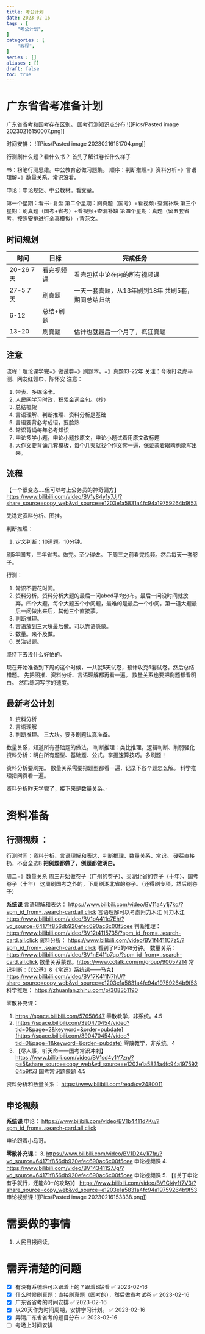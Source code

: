 ```yaml
---
title: 考公计划
date: 2023-02-16
tags : [
	"考公计划",
]
categories : [
	"教程",
]
series : []
aliases : []
draft: false
toc: true
---
```

# 广东省省考准备计划

广东省省考和国考存在区别。
国考行测知识点分布
![[Pics/Pasted image 20230216150007.png]]

时间安排：
![[Pics/Pasted image 20230216151704.png]]

行测刷什么题？看什么书？
首先了解试卷长什么样子 

书：粉笔行测思维。中公教育必做习题集。
顺序：判断推理=》资料分析=》言语理解=》数量关系。常识没看。


申论：申论规矩、中公教材。看文章。

第一个星期：看书+复盘
第二个星期：刷真题（国考）+看视频+查漏补缺
第三个星期：刷真题（国考+省考）+看视频+查漏补缺
第四个星期：真题（留五套省考，按照安排进行全真模拟）+背范文。
## 时间规划
| 时间      | 目标       | 完成任务                                           |
| --------- | ---------- | -------------------------------------------------- |
| 20-26 7天 | 看完视频课 | 看完包括申论在内的所有视频课                       |
| 27-5 7天  | 刷真题     | 一天一套真题，从13年刷到18年 共刷5套，期间总结归纳 |
| 6-12      | 总结+刷题  |                                                    |
| 13-20          |   刷真题         |    估计也就最后一个月了，疯狂真题                                                |



## 注意
流程：理论课学完=》做试卷=》刷题本。=》真题13-22年
关注：今晚打老虎平测、网友红领巾、陈怀安
注意：
1. 带表、多练涂卡。
2. 人民网学习时政，积累金词金句。（抄）
3. 总结框架
4. 言语理解、判断推理、资料分析是基础
5. 言语要背必考成语，要脸熟
6. 常识背诵每年必考知识
7. 申论多学小题，申论小题抄原文，申论小题试着用原文改标题
8. 大作文要背诵几套模板，每个几天就找个作文套一遍，保证蒙着眼睛也能写出来。

## 流程

【一个很变态....但可以考上公务员的神奇偏方】 https://www.bilibili.com/video/BV1y84y1y7Jj/?share_source=copy_web&vd_source=e1203e1a5831a4fc94a19759264b9f53

先稳定资料分析、图推。

判断推理：
1. 定义判断：10道题。10分钟。


刷5年国考，三年省考。做完。至少得做。
下周三之前看完视频。然后每天一套卷子。

行测：
1. 常识不要花时间。
2. 资料分析。资料分析大题的最后一问abcd平均分布。最后一问没时间就放弃。四个大题，每个大题五个小问题，最难的是最后一个小问。第一道大题最后一问做出来后，其他三个直接蒙。
3. 判断推理。
4. 言语放到三大块最后做。可以靠语感蒙。
5. 数量。来不及做。
6. 关注错题。

坚持下去没什么好怕的。

现在开始准备到下周的这个时候，一共就5天试卷，预计攻克5套试卷。然后总结错题。
先把图推、资料分析、言语理解都再看一遍。
数量关系也要把例题都看明白。
然后练习写字的速度。


## 最新考公计划
1. 资料分析
2. 言语理解
3. 判断推理。
三大块。要多刷题认真准备。

数量关系，知道所有基础题的做法。
判断推理：类比推理。逻辑判断、削弱强化
资料分析：明白所有题型、基础题、公式。掌握速算技巧。多刷题！

资料分析要刷完。
数量关系需要把题型都看一遍，记录下各个题怎么解。
科学推理把网页看一遍。

资料分析昨天学完了，接下来是数量关系。·

# 资料准备
## 行测视频 ：

行测时间：资料分析、言语理解和表达、判断推理、数量关系、常识。
硬茬直接扔，不会全选B
**把例题都做了，例题都做明白。**


周二=》数量关系
周三开始做卷子（广州的卷子）、买湖北省的卷子（十年）、国考卷子（十年）
这周刷国考之外的，下周刷湖北省的卷子。（还得刷专项，然后刷卷子）


**系统课**
言语理解和表达： https://www.bilibili.com/video/BV11a4y1j7kq/?spm_id_from=..search-card.all.click 言语理解可以考虑阿力木江
	阿力木江 https://www.bilibili.com/video/BV1oA411c7Eh/?vd_source=64171f856db920efec690ac6c00f5cee
判断推理： https://www.bilibili.com/video/BV12t4115735/?spm_id_from=..search-card.all.click
资料分析： https://www.bilibili.com/video/BV1f4411C7z5/?spm_id_from=..search-card.all.click   看到了P5的48分钟。
数量关系： https://www.bilibili.com/video/BV1nE411o7qp/?spm_id_from=..search-card.all.click
	数量关系蒙题。https://www.cctalk.com/m/group/90057214
常识判断：【《公基》&《常识》系统课——马克】 https://www.bilibili.com/video/BV17K411N7hU/?share_source=copy_web&vd_source=e1203e1a5831a4fc94a19759264b9f53
科学推理：
https://zhuanlan.zhihu.com/p/308351190


零散补充课：
1. https://space.bilibili.com/57658647 零散教学，非系统。4.5
2. [https://space.bilibili.com/390470454/video?tid=0&page=2&keyword=&order=pubdate](https://space.bilibili.com/390470454/video?tid=0&page=1&keyword=&order=pubdate) 零散教学，非系统。4
3. 【尽人事，听天命——国考常识冲刺】 https://www.bilibili.com/video/BV1sd4y1Y7zn/?p=5&share_source=copy_web&vd_source=e1203e1a5831a4fc94a19759264b9f53 国考常识题蒙题 4.5

资料分析和数量关系：
https://www.bilibili.com/read/cv2480011


## 申论视频
**系统课**
申论： https://www.bilibili.com/video/BV1b4411d7Ku/?spm_id_from=..search-card.all.click

申论跟着小马哥。

**零散补充课：**
3. https://www.bilibili.com/video/BV1D24y1i7fp/?vd_source=64171f856db920efec690ac6c00f5cee 申论视频课
4. https://www.bilibili.com/video/BV143411S7Jg/?vd_source=64171f856db920efec690ac6c00f5cee 申论视频课
5. 【《关于申论有手就行，还能80+的攻略》】 https://www.bilibili.com/video/BV1Ci4y1f7V3/?share_source=copy_web&vd_source=e1203e1a5831a4fc94a19759264b9f53 申论视频课
![[Pics/Pasted image 20230216153338.png]]


# 需要做的事情
1. 人民日报阅读。

# 需弄清楚的问题
- [x] 有没有系统班可以跟着上的？跟着B站看 ✅ 2023-02-16
- [x] 什么时候刷真题：直接刷真题（国考的），然后做省考试卷 ✅ 2023-02-16
- [x] 广东省省考的时间安排 ✅ 2023-02-16
- [x] 以20天作为时间周期，安排学习计划。 ✅ 2023-02-16
- [x] 弄清广东省省考的题目分布 ✅ 2023-02-16
- [ ] 考场上时间安排